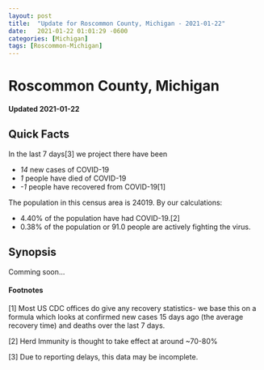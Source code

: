 ```yaml
---
layout: post
title:  "Update for Roscommon County, Michigan - 2021-01-22"
date:   2021-01-22 01:01:29 -0600
categories: [Michigan]
tags: [Roscommon-Michigan]
---
```


# Roscommon County, Michigan
#### Updated 2021-01-22

## Quick Facts

In the last 7 days[3] we project there have been
- *14* new cases of COVID-19
- *1* people have died of COVID-19
- *-1* people have recovered from COVID-19[1]

The population in this census area is 24019. By our calculations:
- 4.40% of the population have had COVID-19.[2]
- 0.38% of the population or 91.0 people are actively fighting the virus.

## Synopsis

Comming soon...


#### Footnotes

[1] Most US CDC offices do give any recovery statistics- we base this on a formula which looks at confirmed new cases
15 days ago (the average recovery time) and deaths over the last 7 days.

[2] Herd Immunity is thought to take effect at around ~70-80%

[3] Due to reporting delays, this data may be incomplete.
 
    